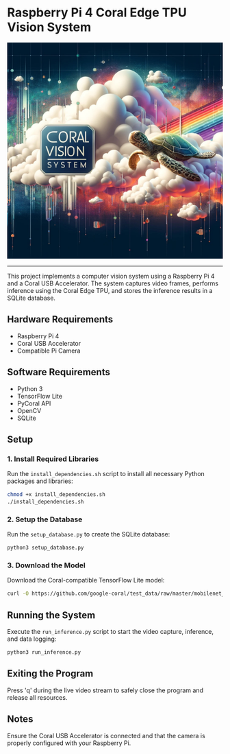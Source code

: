 
# Raspberry Pi 4 Coral Edge TPU Vision System

![img](https://github.com/LoQiseaking69/Coral-Vision-System/blob/main/CoralVS.jpg)
__________________________________
This project implements a computer vision system using a Raspberry Pi 4 and a Coral USB Accelerator. The system captures video frames, performs inference using the Coral Edge TPU, and stores the inference results in a SQLite database.

## Hardware Requirements
- Raspberry Pi 4
- Coral USB Accelerator
- Compatible Pi Camera

## Software Requirements
- Python 3
- TensorFlow Lite
- PyCoral API
- OpenCV
- SQLite

## Setup
### 1. Install Required Libraries
Run the `install_dependencies.sh` script to install all necessary Python packages and libraries:
```bash
chmod +x install_dependencies.sh
./install_dependencies.sh
```

### 2. Setup the Database
Run the `setup_database.py` to create the SQLite database:
```bash
python3 setup_database.py
```

### 3. Download the Model
Download the Coral-compatible TensorFlow Lite model:
```bash
curl -O https://github.com/google-coral/test_data/raw/master/mobilenet_v2_1.0_224_quant_edgetpu.tflite
```

## Running the System
Execute the `run_inference.py` script to start the video capture, inference, and data logging:
```bash
python3 run_inference.py
```

## Exiting the Program
Press 'q' during the live video stream to safely close the program and release all resources.

## Notes
Ensure the Coral USB Accelerator is connected and that the camera is properly configured with your Raspberry Pi.

